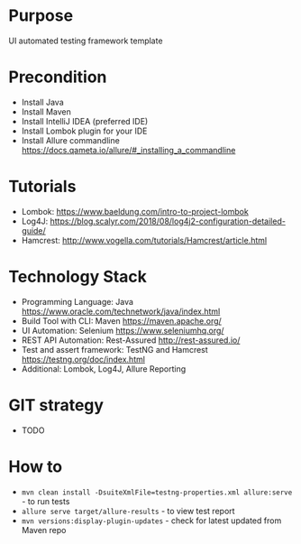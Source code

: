 # Purpose

UI automated testing framework template

# Precondition

* Install Java
* Install Maven
* Install IntelliJ IDEA (preferred IDE)
* Install Lombok plugin for your IDE
* Install Allure commandline https://docs.qameta.io/allure/#_installing_a_commandline

# Tutorials

* Lombok: https://www.baeldung.com/intro-to-project-lombok
* Log4J: https://blog.scalyr.com/2018/08/log4j2-configuration-detailed-guide/
* Hamcrest: http://www.vogella.com/tutorials/Hamcrest/article.html

# Technology Stack

* Programming Language: Java https://www.oracle.com/technetwork/java/index.html
* Build Tool with CLI: Maven https://maven.apache.org/
* UI Automation: Selenium https://www.seleniumhq.org/
* REST API Automation: Rest-Assured http://rest-assured.io/
* Test and assert framework: TestNG and Hamcrest https://testng.org/doc/index.html
* Additional: Lombok, Log4J, Allure Reporting

# GIT strategy

* TODO

# How to

* ```mvn clean install -DsuiteXmlFile=testng-properties.xml allure:serve``` - to run tests
* ```allure serve target/allure-results``` - to view test report
* ```mvn versions:display-plugin-updates``` - check for latest updated from Maven repo